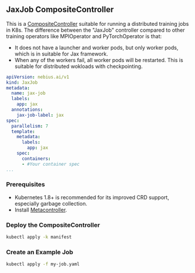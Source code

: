 ## JaxJob CompositeController

This is a [CompositeController](https://metacontroller.github.io/metacontroller/api/compositecontroller.html) suitable for running a distributed training jobs in K8s. The difference between the "JaxJob" controller compared to other training operators like MPIOperator and PyTorchOperator is that:
-  It does not have a launcher and worker pods, but only worker pods, which is in suitable for Jax framework.
- When any of the workers fail, all worker pods will be restarted. This is suitable for distributed wokloads with checkpointing.


```yaml
apiVersion: nebius.ai/v1
kind: JaxJob
metadata:
  name: jax-job
  labels:
    app: jax
  annotations:
    jax-job-label: jax
spec:
  parallelism: 7
  template:
    metadata:
      labels:
        app: jax
    spec:
      containers:
      - #Your container spec
...
```


### Prerequisites

* Kubernetes 1.8+ is recommended for its improved CRD support,
  especially garbage collection.
* Install [Metacontroller](https://github.com/metacontroller/metacontroller).

### Deploy the CompositeController

```sh
kubectl apply -k manifest
```

### Create an Example Job

```sh
kubectl apply -f my-job.yaml
```
